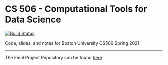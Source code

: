 # CS 506 - Computational Tools for Data Science

[![Build Status](https://travis-ci.com/gallettilance/CS506-Spring2021.svg?branch=master)](https://travis-ci.com/gallettilance/CS506-Spring2021)

Code, slides, and notes for Boston University CS506 Spring 2021

___

The Final Project Repository can be found [here](https://github.com/BU-Spark/CS506Spring2021Repository)